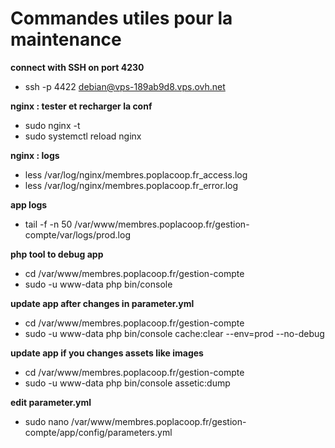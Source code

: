 # Commandes utiles pour la maintenance

**connect with SSH on port 4230**

- ssh -p 4422 debian@vps-189ab9d8.vps.ovh.net

**nginx : tester et recharger la conf**

- sudo nginx -t
- sudo systemctl reload nginx

**nginx : logs**

- less /var/log/nginx/membres.poplacoop.fr_access.log
- less /var/log/nginx/membres.poplacoop.fr_error.log

**app logs**

- tail -f -n 50 /var/www/membres.poplacoop.fr/gestion-compte/var/logs/prod.log

**php tool to debug app**

- cd /var/www/membres.poplacoop.fr/gestion-compte
- sudo -u www-data php bin/console

**update app after changes in parameter.yml**

- cd /var/www/membres.poplacoop.fr/gestion-compte
- sudo -u www-data php bin/console cache:clear --env=prod --no-debug

**update app if you changes assets like images**

- cd /var/www/membres.poplacoop.fr/gestion-compte
- sudo -u www-data php bin/console assetic:dump

**edit parameter.yml**

- sudo nano /var/www/membres.poplacoop.fr/gestion-compte/app/config/parameters.yml
